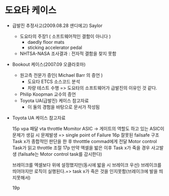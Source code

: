 # 도요타 케이스
* 급발진 추정사고(2009.08.28 샌디에고) Saylor
    * 도요타의 주장1 ( 소프트웨어적인 결함이 아니다 )
        * daedly floor mats
        * sticking accelerator pedal
    * NHTSA-NASA 조사결과 : 전자적 결함을 찾지 못함
* Bookout 케이스(2007.09 오클라호마)
    * 원고측 전문가 증인( Michael Barr 의 증언 )
        * 도요타 ETCS 소스코드 분석
        * 차량 테스트 수행
        => 도요타의 소프트웨어가 급발진의 이유인 것 같다.
    * Philip Koopman 교수의 증언
    * Toyota UA(급발진) 케이스 참고자료
        * 이 둘의 경험을 바탕으로 문서가 작성됨
* Toyota UA 케이스 참고자료

    15p
    vpa 패달
    vta throttle
    Momitor ASIC -> 게이트의 역할도 하고 있는 ASIC이 문제가 생길 시 문제발생
        => single point of Failure
    16p
    잘못된 failsafe 구조
    Task x가 종합적인 판단을 한 후 throtttle commad에게 전달 Motor control Task가 읽고 throttle 조절
    17p
    만약 액셀을 밟은 이후 Task x가 죽을 경우 사고발생 (failsafe는 Motor control task를 감시한다)

    브레이크를 엑셀보다 위에 설정했지만(동시에 밟을 시 브레이크 우선)
    브레이크를 띄어야지만 로직이 실행된다.=> task x가 죽은 것을 인지못함(브레이크에 발을 띄지못해서)

    19p
    



